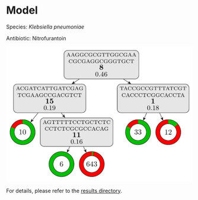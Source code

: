 
# Model

Species: *Klebsiella pneumoniae*

Antibiotic: Nitrofurantoin

<a href="./model.pdf"><img src="./model.png" /></a>

For details, please refer to the [results directory](../../../../../results/cart_b/klebsiella%20pneumoniae/nitrofurantoin/repeat_4/).

